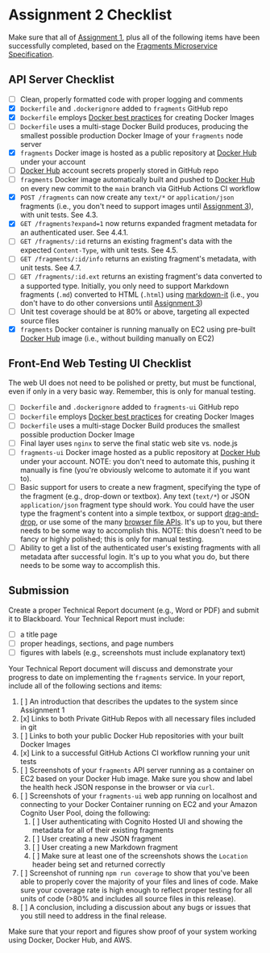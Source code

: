 # Assignment 2 Checklist

Make sure that all of [Assignment 1](../assignment-01/README.md), plus all of the following items have been successfully completed, based on the [Fragments Microservice Specification](../README.md).

## API Server Checklist

- [ ] Clean, properly formatted code with proper logging and comments
- [x] `Dockerfile` and `.dockerignore` added to `fragments` GitHub repo
- [x] `Dockerfile` employs [Docker best practices](https://docs.docker.com/develop/develop-images/dockerfile_best-practices/) for creating Docker Images
- [ ] `Dockerfile` uses a multi-stage Docker Build produces, producing the smallest possible production Docker Image of your `fragments` node server
- [x] `fragments` Docker image is hosted as a public repository at [Docker Hub](https://hub.docker.com/) under your account
- [ ] [Docker Hub](https://hub.docker.com/) account secrets properly stored in GitHub repo
- [ ] `fragments` Docker image automatically built and pushed to [Docker Hub](https://hub.docker.com/) on every new commit to the `main` branch via GitHub Actions CI workflow
- [x] `POST /fragments` can now create any `text/*` or `application/json` fragments (i.e., you don't need to support images until [Assignment 3](../assignment-03/README.md)), with unit tests. See 4.3.
- [x] `GET /fragments?expand=1` now returns expanded fragment metadata for an authenticated user. See 4.4.1.
- [ ] `GET /fragments/:id` returns an existing fragment's data with the expected `Content-Type`, with unit tests. See 4.5.
- [ ] `GET /fragments/:id/info` returns an existing fragment's metadata, with unit tests. See 4.7.
- [ ] `GET /fragments/:id.ext` returns an existing fragment's data converted to a supported type. Initially, you only need to support Markdown fragments (`.md`) converted to HTML (`.html`) using [markdown-it](https://github.com/markdown-it/markdown-it) (i.e., you don't have to do other conversions until [Assignment 3](../assignment-03/README.md))
- [ ] Unit test coverage should be at 80% or above, targeting all expected source files
- [x] `fragments` Docker container is running manually on EC2 using pre-built [Docker Hub](https://hub.docker.com/) image (i.e., without building manually on EC2)

## Front-End Web Testing UI Checklist

The web UI does not need to be polished or pretty, but must be functional, even if only in a very basic way. Remember, this is only for manual testing.

- [ ] `Dockerfile` and `.dockerignore` added to `fragments-ui` GitHub repo
- [ ] `Dockerfile` employs [Docker best practices](https://docs.docker.com/develop/develop-images/dockerfile_best-practices/) for creating Docker Images
- [ ] `Dockerfile` uses a multi-stage Docker Build produces the smallest possible production Docker Image
- [ ] Final layer uses `nginx` to serve the final static web site vs. node.js
- [ ] `fragments-ui` Docker image hosted as a public repository at [Docker Hub](https://hub.docker.com/) under your account. NOTE: you don't need to automate this, pushing it manually is fine (you're obviously welcome to automate it if you want to).
- [ ] Basic support for users to create a new fragment, specifying the type of the fragment (e.g., drop-down or textbox). Any text (`text/*`) or JSON `application/json` fragment type should work. You could have the user type the fragment's content into a simple textbox, or support [drag-and-drop](https://www.npmjs.com/package/drag-drop), or use some of the many [browser file APIs](https://patrickbrosset.com/articles/2021-10-22-handling-files-on-the-web/). It's up to you, but there needs to be some way to accomplish this. NOTE: this doesn't need to be fancy or highly polished; this is only for manual testing.
- [ ] Ability to get a list of the authenticated user's existing fragments with all metadata after successful login. It's up to you what you do, but there needs to be some way to accomplish this.

## Submission

Create a proper Technical Report document (e.g., Word or PDF) and submit it to Blackboard. Your Technical Report must include:

- [ ] a title page
- [ ] proper headings, sections, and page numbers
- [ ] figures with labels (e.g., screenshots must include explanatory text)

Your Technical Report document will discuss and demonstrate your progress to date on implementing the `fragments` service. In your report, include all of the following sections and items:

1. [ ] An introduction that describes the updates to the system since Assignment 1
2. [x] Links to both Private GitHub Repos with all necessary files included in git
3. [ ] Links to both your public Docker Hub repositories with your built Docker Images
4. [x] Link to a successful GitHub Actions CI workflow running your unit tests
5. [ ] Screenshots of your `fragments` API server running as a container on EC2 based on your Docker Hub image. Make sure you show and label the health heck JSON response in the browser or via `curl`.
6. [ ] Screenshots of your `fragments-ui` web app running on localhost and connecting to your Docker Container running on EC2 and your Amazon Cognito User Pool, doing the following:
   1. [ ] User authenticating with Cognito Hosted UI and showing the metadata for all of their existing fragments
   2. [ ] User creating a new JSON fragment
   3. [ ] User creating a new Markdown fragment
   4. [ ] Make sure at least one of the screenshots shows the `Location` header being set and returned correctly
7. [ ] Screenshot of running `npm run coverage` to show that you've been able to properly cover the majority of your files and lines of code. Make sure your coverage rate is high enough to reflect proper testing for all units of code (>80% and includes all source files in this release).
8. [ ] A conclusion, including a discussion about any bugs or issues that you still need to address in the final release.

Make sure that your report and figures show proof of your system working using Docker, Docker Hub, and AWS.